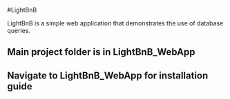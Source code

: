 #LightBnB

LightBnB is a simple web application that demonstrates the use of database queries.

## Main project folder is in LightBnB_WebApp

## Navigate to LightBnB_WebApp for installation guide
